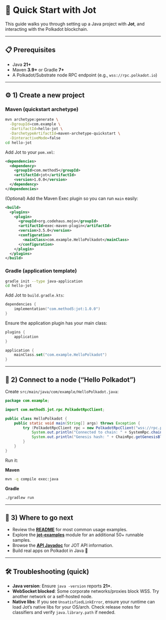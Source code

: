 # 🚀 Quick Start with Jot

This guide walks you through setting up a Java project with **Jot**, and interacting with the Polkadot blockchain.

---

## 📋 Prerequisites
- Java **21+**
- Maven **3.9+** or Gradle **7+**
- A Polkadot/Substrate node RPC endpoint (e.g., `wss://rpc.polkadot.io`)

---

## ⚙️ 1) Create a new project

### Maven (quickstart archetype)
```bash
mvn archetype:generate \
  -DgroupId=com.example \
  -DartifactId=hello-jot \
  -DarchetypeArtifactId=maven-archetype-quickstart \
  -DinteractiveMode=false
cd hello-jot
```

Add Jot to your `pom.xml`:
```xml
<dependencies>
  <dependency>
    <groupId>com.method5</groupId>
    <artifactId>jot</artifactId>
    <version>1.0.0</version>
  </dependency>
</dependencies>
```

(Optional) Add the Maven Exec plugin so you can run `main` easily:
```xml
<build>
  <plugins>
    <plugin>
      <groupId>org.codehaus.mojo</groupId>
      <artifactId>exec-maven-plugin</artifactId>
      <version>3.5.0</version>
      <configuration>
        <mainClass>com.example.HelloPolkadot</mainClass>
      </configuration>
    </plugin>
  </plugins>
</build>
```

### Gradle (application template)
```bash
gradle init --type java-application
cd hello-jot
```

Add Jot to `build.gradle.kts`:
```kotlin
dependencies {
    implementation("com.method5:jot:1.0.0")
}
```

Ensure the application plugin has your main class:
```kotlin
plugins {
    application
}

application {
    mainClass.set("com.example.HelloPolkadot")
}
```

---

## 🔌 2) Connect to a node (“Hello Polkadot”)

Create `src/main/java/com/example/HelloPolkadot.java`:
```java
package com.example;

import com.method5.jot.rpc.PolkadotRpcClient;

public class HelloPolkadot {
    public static void main(String[] args) throws Exception {
        try (PolkadotRpcClient rpc = new PolkadotRpcClient("wss://rpc.polkadot.io")) {
            System.out.println("Connected to chain: " + SystemRpc.chain(client));
            System.out.println("Genesis hash: " + ChainRpc.getGenesisBlockHash(client));
        }
    }
}
```

Run it:

**Maven**
```bash
mvn -q compile exec:java
```

**Gradle**
```bash
./gradlew run
```

---

## 🧪 3) Where to go next

- Review the **[README](https://github.com/methodfive/jot)** for most common usage examples.
- Explore the **[jot-examples](https://github.com/methodfive/jot/tree/main/jot-examples/src/main/java/com/method5/jot/examples)** module for an additional 50+ runnable samples.
- Browse the **[API Javadoc](https://methodfive.github.io/jot/api/index.html)** for JOT API information.
- Build real apps on Polkadot in Java 🚀

---

## 🛠️ Troubleshooting (quick)

- **Java version**: Ensure `java -version` reports **21+**.
- **WebSocket blocked**: Some corporate networks/proxies block WSS. Try another network or a self-hosted node.
- **Native libs**: If you see `UnsatisfiedLinkError`, ensure your runtime can load Jot’s native libs for your OS/arch. Check release notes for classifiers and verify `java.library.path` if needed.

